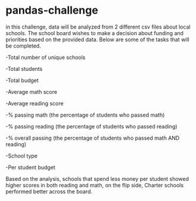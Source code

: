 # pandas-challenge

in this challenge, data will be analyzed from 2 different csv files about local schools. The school board wishes to make a decision about funding and priorities based on the provided data. Below are some of the tasks that will be completed. 

-Total number of unique schools

-Total students

-Total budget

-Average math score

-Average reading score

-% passing math (the percentage of students who passed math)

-% passing reading (the percentage of students who passed reading)

-% overall passing (the percentage of students who passed math AND reading)

-School type

-Per student budget

Based on the analysis, schools that spend less money per student showed higher scores in both reading and math, on the flip side, Charter schools performed better across the board. 
